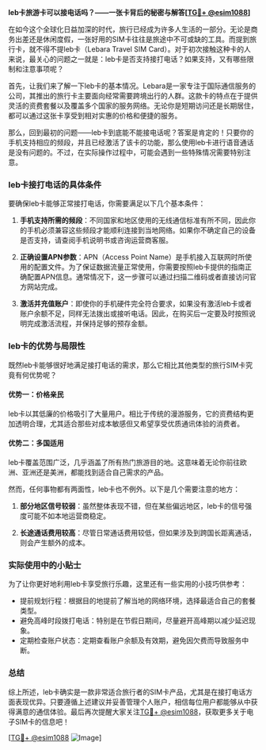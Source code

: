 **leb卡旅游卡可以接电话吗？——一张卡背后的秘密与解答[[TG💪+ @esim1088](https://t.me/s/esim1088)]**

在如今这个全球化日益加深的时代，旅行已经成为许多人生活的一部分。无论是商务出差还是休闲度假，一张好用的SIM卡往往是旅途中不可或缺的工具。而提到旅行卡，就不得不提leb卡（Lebara Travel SIM Card）。对于初次接触这种卡的人来说，最关心的问题之一就是：leb卡是否支持接打电话？如果支持，又有哪些限制和注意事项呢？

首先，让我们来了解一下leb卡的基本情况。Lebara是一家专注于国际通信服务的公司，其推出的旅行卡主要面向经常需要跨境出行的人群。这款卡的特点在于提供灵活的资费套餐以及覆盖多个国家的服务网络。无论你是短期访问还是长期居住，都可以通过这张卡享受到相对实惠的价格和便捷的服务。

那么，回到最初的问题——leb卡到底能不能接电话呢？答案是肯定的！只要你的手机支持相应的频段，并且已经激活了该卡的功能，那么使用leb卡进行语音通话是没有问题的。不过，在实际操作过程中，可能会遇到一些特殊情况需要特别注意。

### leb卡接打电话的具体条件

要确保leb卡能够正常接打电话，你需要满足以下几个基本条件：

1. **手机支持所需的频段**：不同国家和地区使用的无线通信标准有所不同，因此你的手机必须兼容这些频段才能顺利连接到当地网络。如果你不确定自己的设备是否支持，请查阅手机说明书或咨询运营商客服。
   
2. **正确设置APN参数**：APN（Access Point Name）是手机接入互联网时所使用的配置文件。为了保证数据流量正常使用，你需要按照leb卡提供的指南正确配置APN信息。通常情况下，这一步骤可以通过扫描二维码或者直接访问官方网站完成。

3. **激活并充值账户**：即使你的手机硬件完全符合要求，如果没有激活leb卡或者账户余额不足，同样无法拨出或接听电话。因此，在购买后一定要及时按照说明完成激活流程，并保持足够的预存金额。

### leb卡的优势与局限性

既然leb卡能够很好地满足接打电话的需求，那么它相比其他类型的旅行SIM卡究竟有何优势呢？

#### 优势一：价格亲民
leb卡以其低廉的价格吸引了大量用户。相比于传统的漫游服务，它的资费结构更加透明合理，尤其适合那些对成本敏感但又希望享受优质通讯体验的消费者。

#### 优势二：多国适用
leb卡覆盖范围广泛，几乎涵盖了所有热门旅游目的地。这意味着无论你前往欧洲、亚洲还是美洲，都能找到适合自己需求的产品。

然而，任何事物都有两面性，leb卡也不例外。以下是几个需要注意的地方：

1. **部分地区信号较弱**：虽然整体表现不错，但在某些偏远地区，leb卡的信号强度可能不如本地运营商稳定。

2. **长途通话费用较高**：尽管日常通话费用较低，但如果涉及到跨国长距离通话，则会产生额外的成本。

### 实际使用中的小贴士

为了让你更好地利用leb卡享受旅行乐趣，这里还有一些实用的小技巧供参考：

- 提前规划行程：根据目的地提前了解当地的网络环境，选择最适合自己的套餐类型。
- 避免高峰时段拨打电话：特别是在节假日期间，尽量避开高峰期以减少延迟现象。
- 定期检查账户状态：定期查看账户余额及有效期，避免因欠费而导致服务中断。

### 总结

综上所述，leb卡确实是一款非常适合旅行者的SIM卡产品，尤其是在接打电话方面表现优异。只要遵循上述建议并妥善管理个人账户，相信每位用户都能够从中获得满意的通信体验。最后再次提醒大家关注[TG💪+ @esim1088](https://t.me/s/esim1088)，获取更多关于电子SIM卡的信息吧！

[[TG💪+ @esim1088](https://t.me/s/esim1088) ![Image](https://i.postimg.cc/4NQfJmqS/Snipaste-2025-05-13-00-14-12.png)]